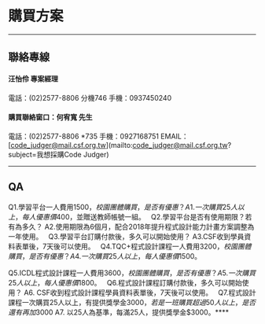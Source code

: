 # 購買方案 #


---


## 聯絡專線 ##

#### 汪怡伶 專案經理 ####
電話：(02)2577-8806 分機746
手機：0937450240

#### 購買聯絡窗口：何宥寬 先生 ####
電話：(02)2577-8806 *735
手機：0927168751
EMAIL：[code_judger@mail.csf.org.tw](mailto:code_judger@mail.csf.org.tw?subject=我想採購Code Judger)


---
## QA ##

Q1.學習平台一人費用$1500，校園團體購買，是否有優惠？
A1.一次購買25人以上，每人優惠價$400，並贈送教師帳號一組。
 
Q2.學習平台是否有使用期限？若有為多久？
A2.使用期限為6個月，配合2018年提升程式設計能力計畫方案調整為一年使用。
 
Q3.學習平台訂購付款後，多久可以開始使用？
A3.CSF收到學員資料表單後，7天後可以使用。
 
Q4.TQC+程式設計課程一人費用$3200，校園團體購買，是否有優惠？
A4.一次購買25人以上，每人優惠價$1500。

Q5.ICDL程式設計課程一人費用$3600，校園團體購買，是否有優惠？
A5.一次購買25人以上，每人優惠價$1800。
 
Q6.程式設計課程訂購付款後，多久可以開始使用？
A6. CSF收到程式設計課程學員資料表單後，7天後可以使用。
 
Q7.程式設計課程一次購買25人以上，有提供獎學金$3000，若是一班購買超過50人以上，是否還有再加$3000
A7. 以25人為基準，每滿25人，提供獎學金$3000。****

